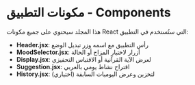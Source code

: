 # مكونات التطبيق - Components

هذا المجلد سيحتوي على جميع مكونات React التي ستُستخدم في التطبيق:

- **Header.jsx**: رأس التطبيق مع اسمه وزر تبديل الوضع
- **MoodSelector.jsx**: أزرار لاختيار المزاج أو الحالة
- **Display.jsx**: لعرض الآية القرآنية أو الاقتباس التحفيزي
- **Suggestion.jsx**: اقتراح نشاط يومي بالعربي
- **History.jsx**: (اختياري) لتخزين وعرض اليوميات السابقة
